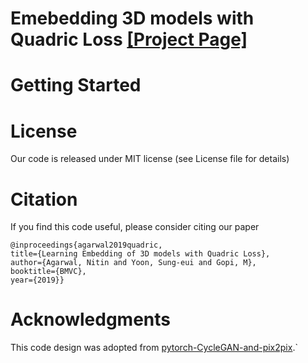 # Emebedding 3D models with Quadric Loss [[Project Page]](tbd) <br>



# Getting Started

      
# License
Our code is released under MIT license (see License file for details)

# Citation
If you find this code useful, please consider citing our paper

```
@inproceedings{agarwal2019quadric,
title={Learning Embedding of 3D models with Quadric Loss},
author={Agarwal, Nitin and Yoon, Sung-eui and Gopi, M},
booktitle={BMVC},
year={2019}}
```

# Acknowledgments
This code design was adopted from
[pytorch-CycleGAN-and-pix2pix](https://github.com/junyanz/pytorch-CycleGAN-and-pix2pix).`
